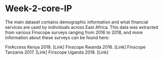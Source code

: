 # Week-2-core-IP

The main dataset contains demographic information and what financial services are used by individuals across East Africa. This data was extracted from various Finscope surveys ranging from 2016 to 2018, and more information about these surveys can be found here:

FinAccess Kenya 2018. [Link]
Finscope Rwanda 2016. [Link]
Finscope Tanzania 2017. [Link]
Finscope Uganda 2018. [Link]
